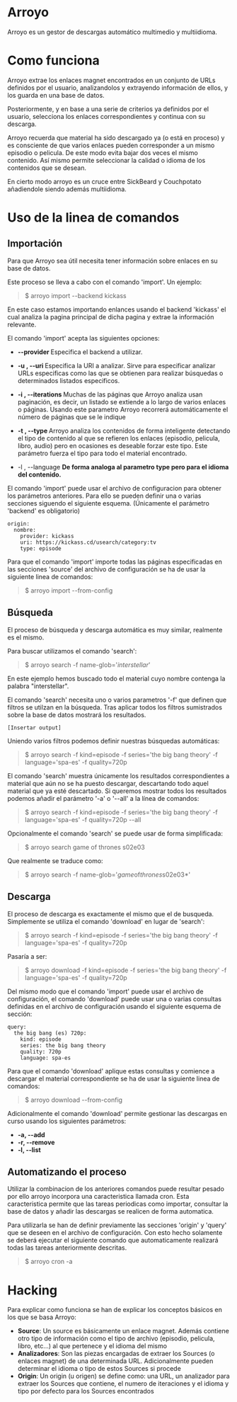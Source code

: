 Arroyo
======

Arroyo es un gestor de descargas automático multimedio y multiidioma.

Como funciona
=============

Arroyo extrae los enlaces magnet encontrados en un conjunto de URLs definidos por el usuario, analizandolos y extrayendo información de ellos, y los guarda en una base de datos.

Posteriormente, y en base a una serie de criterios ya definidos por el usuario, selecciona los enlaces correspondientes y continua con su descarga.

Arroyo recuerda que material ha sido descargado ya (o está en proceso) y es consciente de que varios enlaces pueden corresponder a un mismo episodio o pelicula. De este modo evita bajar dos veces el mismo contenido. Así mismo permite seleccionar la calidad o idioma de los contenidos que se desean.

En cierto modo arroyo es un cruce entre SickBeard y Couchpotato añadiendole siendo además multiidioma.

Uso de la linea de comandos
===========================

Importación
-----------
Para que Arroyo sea útil necesita tener información sobre enlaces en su base de datos.

Este proceso se lleva a cabo con el comando 'import'. Un ejemplo:

> $ arroyo import --backend kickass

En este caso estamos importando enlances usando el backend 'kickass' el cual analiza la pagina principal de dicha pagina y extrae la información relevante.

El comando 'import' acepta las siguientes opciones:

  * **--provider <provider>** Especifica el backend a utilizar.
  
  * **-u <uri>, --uri <uri>** Especifica la URI a analizar. Sirve para especificar analizar URLs especificas como las que se obtienen para realizar búsquedas o determinados listados especificos.

  * **-i <entero>, --iterations <entero>** Muchas de las páginas que Arroyo analiza usan paginación, es decir, un listado se extiende a lo largo de varios enlaces o páginas. Usando este parametro Arroyo recorrerá automáticamente el número de páginas que se le indique

  * **-t <tipo>, --type <tipo>** Arroyo analiza los contenidos de forma inteligente detectando el tipo de contenido al que se refieren los enlaces (episodio, pelicula, libro, audio) pero en ocasiones es deseable forzar este tipo. Este parámetro fuerza el tipo para todo el material encontrado.

  * -l <xx-XX>, --language <xx-XX> **De forma analoga al parametro type pero para el idioma del contenido.**

El comando 'import' puede usar el archivo de configuracion para obtener los parámetros anteriores. Para ello se pueden definir una o varias secciones siguendo el siguiente esquema. (Únicamente el parámetro 'backend' es obligatorio)

```
origin:
  nombre:
    provider: kickass
    uri: https://kickass.cd/usearch/category:tv
    type: episode
```

Para que el comando 'import' importe todas las páginas especificadas en las secciones 'source' del archivo de configuración se ha de usar la siguiente linea de comandos:

> $ arroyo import --from-config

Búsqueda
--------

El proceso de búsqueda y descarga automática es muy similar, realmente es el mismo.

Para buscar utilizamos el comando 'search':

> $ arroyo search -f name-glob='*interstellar*'

En este ejemplo hemos buscado todo el material cuyo nombre contenga la palabra "interstellar".

El comando 'search' necesita uno o varios parametros '-f' que definen que filtros se utilzan en la búsqueda. Tras aplicar todos los filtros sumistrados sobre la base de datos mostrará los resultados.

```
[Insertar output]
```

Uniendo varios filtros podemos definir nuestras búsquedas automáticas:

> $ arroyo search -f kind=episode -f series='the big bang theory' -f language='spa-es' -f quality=720p

El comando 'search' muestra únicamente los resultados correspondientes a material que aún no se ha puesto descargar, descartando todo aquel material que ya esté descartado. Si queremos mostrar todos los resultados podemos añadir el parámetro '-a' o '--all' a la línea de comandos:

> $ arroyo search -f kind=episode -f series='the big bang theory' -f language='spa-es' -f quality=720p --all

Opcionalmente el comando 'search' se puede usar de forma simplificada:

> $ arroyo search game of thrones s02e03

Que realmente se traduce como:

> $ arroyo search -f name-glob='*game*of*thrones*s02e03*'

Descarga
--------

El proceso de descarga es exactamente el mismo que el de busqueda. Simplemente se utiliza el comando 'download' en lugar de 'search':

> $ arroyo search -f kind=episode -f series='the big bang theory' -f language='spa-es' -f quality=720p

Pasaría a ser:

> $ arroyo download -f kind=episode -f series='the big bang theory' -f language='spa-es' -f quality=720p

Del mismo modo que el comando 'import' puede usar el archivo de configuración, el comando 'download' puede usar una o varias consultas definidas en el archivo de configuración usando el siguiente esquema de sección:

```
query:
  the big bang (es) 720p:
    kind: episode
    series: the big bang theory
    quality: 720p
    language: spa-es
```

Para que el comando 'download' aplique estas consultas y comience a descargar el material correspondiente se ha de usar la siguiente linea de comandos:

> $ arroyo download --from-config

Adicionalmente el comando 'download' permite gestionar las descargas en curso usando los siguientes parámetros:

  * **-a, --add**
  * **-r, --remove**
  * **-l, --list**

Automatizando el proceso
------------------------

Utilizar la combinacion de los anteriores comandos puede resultar pesado por ello arroyo incorpora una caracteristica llamada cron. Esta caracteristica permite que las tareas periodicas como importar, consultar la base de datos y añadir las descargas se realicen de forma automatica.

Para utilizarla se han de definir previamente las secciones 'origin' y 'query' que se deseen en el archivo de configuración. Con esto hecho solamente se deberá ejecutar el siguiente comando que automaticamente realizará todas las tareas anteriormente descritas.

> $ arroyo cron -a


Hacking
=======

Para explicar como funciona se han de explicar los conceptos básicos en los que se basa Arroyo:

  * **Source**: Un source es básicamente un enlace magnet. Además contiene otro tipo de información como el tipo de archivo (episodio, pelicula, libro, etc…) al que pertenece y el idioma del mismo
  * **Analizadores**: Son las piezas encargadas de extraer los Sources (o enlaces magnet) de una determinada URL. Adicionalmente pueden determinar el idioma o tipo de estos Sources si procede
  * **Origin**: Un origin (u origen) se define como: una URL, un analizador para extraer los Sources que contiene, el numero de iteraciones y el idioma y tipo por defecto para los Sources encontrados

